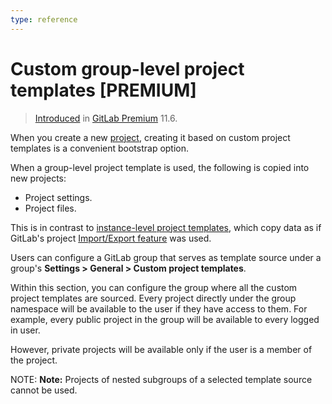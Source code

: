 ```yaml
---
type: reference
---
```


# Custom group-level project templates **[PREMIUM]**

> [Introduced](https://gitlab.com/gitlab-org/gitlab-ee/issues/6861) in [GitLab Premium](https://about.gitlab.com/pricing) 11.6.

When you create a new [project](../project/index.md), creating it based on custom project templates is
a convenient bootstrap option.

When a group-level project template is used, the following is copied into new
projects:

- Project settings.
- Project files.

This is in contrast to
[instance-level project templates](../admin_area/custom_project_templates.md),
which copy data as if GitLab's project
[Import/Export feature](../project/settings/import_export.md) was used.

Users can configure a GitLab group that serves as template
source under a group's **Settings > General > Custom project templates**.

Within this section, you can configure the group where all the custom project
templates are sourced. Every project directly under the group namespace will be
available to the user if they have access to them. For example, every public
project in the group will be available to every logged in user.

However, private projects will be available only if the user is a member of the project.

NOTE: **Note:**
Projects of nested subgroups of a selected template source cannot be used.

<!-- ## Troubleshooting

Include any troubleshooting steps that you can foresee. If you know beforehand what issues
one might have when setting this up, or when something is changed, or on upgrading, it's
important to describe those, too. Think of things that may go wrong and include them here.
This is important to minimize requests for support, and to avoid doc comments with
questions that you know someone might ask.

Each scenario can be a third-level heading, e.g. `### Getting error message X`.
If you have none to add when creating a doc, leave this section in place
but commented out to help encourage others to add to it in the future. -->
